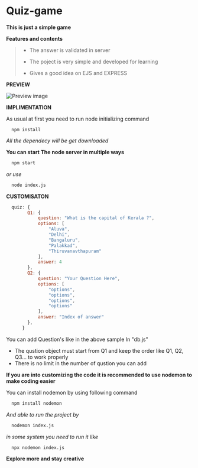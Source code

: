 # Quiz-game

**This is just a simple game**

**Features and contents**
>* The answer is validated in server 
> 
>* The poject is very simple and developed for learning
>
>* Gives a good idea on EJS and EXPRESS

**PREVIEW**

![Preview image](https://github.com/remintroy/mc-quiz/assets/86014784/20258736-530a-4e8b-ab72-0dd355108eb7)

**IMPLIMENTATION**

As usual at first you need to run node initializing command
```nodeJS
  npm install
```
*All the dependecy will be get downloaded*

**You can start The node server in multiple ways**
```bash
  npm start
```
*or use*
```bash
  node index.js
```
**CUSTOMISATON**
```javascript
  quiz: {
        Q1: {
            question: "What is the capital of Kerala ?",
            options: [
                "Aluva",
                "Delhi",
                "Bangaluru",
                "Palakkad",
                "Thiruvanavthapuram"
            ],
            answer: 4
        },
        Q2: {
            question: "Your Question Here",
            options: [
                "options",
                "options",
                "options",
                "options"
            ],
            answer: "Index of answer"
        },
      }
```
You can add Question's like in the above sample In "db.js"
* The qustion object must start from Q1 and keep the order like Q1, Q2, Q3... to work properly
* There is no limit in the number of qustion you can add

**If you are into customizing the code it is recommended to use nodemon to make coding easier**

You can install nodemon by using following command

```bash
  npm install nodemon
```

*And able to run the project by*
```bash
  nodemon index.js
```
*in some system you need to run it like*
```bash
  npx nodemon index.js
```

**Explore more and stay creative**
